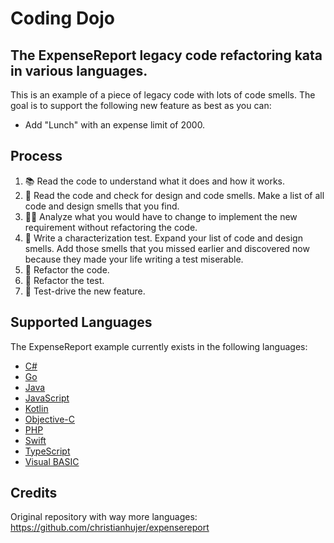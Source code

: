 # Coding Dojo

## The ExpenseReport legacy code refactoring kata in various languages.

This is an example of a piece of legacy code with lots of code smells.
The goal is to support the following new feature as best as you can:

* Add "Lunch" with an expense limit of 2000.

## Process
1. 📚 Read the code to understand what it does and how it works.
2. 🦨 Read the code and check for design and code smells. Make a list of all code and design smells that you find.
3. 🧑‍🔬 Analyze what you would have to change to implement the new requirement without refactoring the code.
4. 🧪 Write a characterization test. Expand your list of code and design smells. Add those smells that you missed earlier and discovered now because they made your life writing a test miserable.
5. 🔧 Refactor the code.
6. 🔧 Refactor the test.
7. 👼 Test-drive the new feature.

## Supported Languages
The ExpenseReport example currently exists in the following languages:
- [C#](expensereport-csharp/)
- [Go](expensereport-go/)
- [Java](expensereport-java/)
- [JavaScript](expensereport-javascript/)
- [Kotlin](expensereport-kotlin/)
- [Objective-C](expensereport-objc/)
- [PHP](expensereport-php/)
- [Swift](expensereport-swift/)
- [TypeScript](expensereport-typescript/)
- [Visual BASIC](expensereport-vb/)


## Credits

Original repository with way more languages: https://github.com/christianhujer/expensereport
